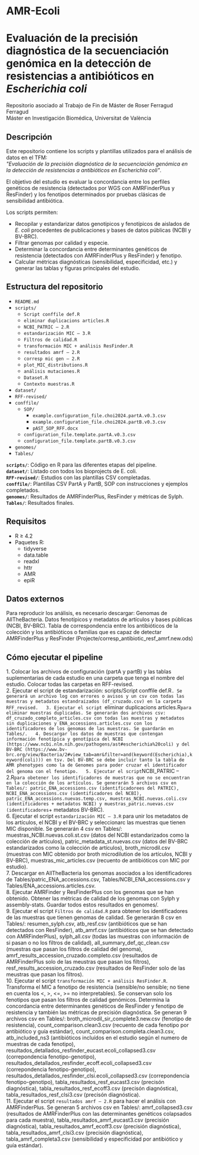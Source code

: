 # AMR-Ecoli

# Evaluación de la precisión diagnóstica de la secuenciación genómica en la detección de resistencias a antibióticos en *Escherichia coli*

Repositorio asociado al Trabajo de Fin de Máster de Roser Ferragud Ferragud  
Máster en Investigación Biomédica, Universitat de València

## Descripción

Este repositorio contiene los scripts y plantillas utilizados para el análisis de datos en el TFM:  
*"Evaluación de la precisión diagnóstica de la secuenciación genómica en la detección de resistencias a antibióticos en Escherichia coli"*.  

El objetivo del estudio es evaluar la concordancia entre los perfiles genéticos de resistencia (detectados por WGS con AMRFinderPlus y ResFinder) y los fenotipos determinados por pruebas clásicas de sensibilidad antibiótica.  

Los scripts permiten:
- Recopilar y estandarizar datos genotípicos y fenotípicos de aislados de *E. coli* procedentes de publicaciones y bases de datos públicas (NCBI y BV-BRC).
- Filtrar genomas por calidad y especie.
- Determinar la concordancia entre determinantes genéticos de resistencia (detectados con AMRFinderPlus y ResFinder) y fenotipo.
- Calcular métricas diagnósticas (sensibilidad, especificidad, etc.) y generar las tablas y figuras principales del estudio.

## Estructura del repositorio

- `README.md`
- `scripts/`
  - `Script conffile def.R`
  - `eliminar duplicacions articles.R`
  - `NCBI_PATRIC – 2.R`
  - `estandarización MIC – 3.R`
  - `Filtros de calidad.R`
  - `transformación MIC + análisis ResFinder.R`
  - `resultados amrf – 2.R`
  - `corresp mic gen – 2.R`
  - `plot_MIC_distributions.R`
  - `análisis mutaciones.R`
  - `Dataset.R`
  - `Contexto muestras.R`
- `dataset/`
- `RFF-revised/`
- `conffile/`
  - `SOP/`
    - `example.configuration_file.choi2024.partA.v0.3.csv`
    - `example.configuration_file.choi2024.partB.v0.3.csv`
    - `pAST_SOP_RFF.docx`
  - `configuration_file.template.partA.v0.3.csv`
  - `configuration_file.template.partB.v0.3.csv`
- `genomes/`
- `Tables/`

**`scripts/`**: Código en R para las diferentes etapas del pipeline.  
**`dataset/`**: Listado con todos los bioprojects de E. coli.  
**`RFF-revised/`**: Estudios con las plantillas CSV completadas.  
**`conffile/`**: Plantillas CSV PartA y PartB, SOP con instrucciones y ejemplos completados.  
**`genomes/`**: Resultados de AMRFinderPlus, ResFinder y métricas de Sylph.  
**`Tables/`**: Resultados finales.

## Requisitos
- R ≥ 4.2
- Paquetes R:
  - tidyverse
  - data.table
  - readxl
  - httr
  - AMR
  - epiR

## Datos externos
Para reproducir los análisis, es necesario descargar:
Genomas de AllTheBacteria.
Datos fenotípicos y metadatos de artículos y bases públicas (NCBI, BV-BRC).
Tabla de correspondencia entre los antibióticos de la colección y los antibióticos o familias que es capaz de detectar AMRFinderPlus y ResFinder (Projecte/corresp_antibiotic_resf_amrf.new.ods) 

## Cómo ejecutar el pipeline
1️. Colocar los archivos de configuración (partA y partB) y las tablas suplementarias de cada estudio en una carpeta que tenga el nombre del estudio. Colocar todas las carpetas en RFF-revised.  
2️. Ejecutar el script de estandarización: scripts/Script conffile def.R`. Se generará un archivo log con errores o avisos y un csv con todas las muestras y metadatos estandraizados (df_cruzado.csv) en la carpeta RFF_revised.  
3. Ejecutar el script `eliminar duplicacions articles.R` para eliminar muestras duplicadas. Se generarán dos archivos csv: df_cruzado_completo_articles.csv con todas las muestras y metadatos sin duplicaciones y ENA_accessions.articles.csv con los identificadores de los genomas de las muestras. Se guardarán en Tables/.  
4. Descargar los datos de muestras que contengan información fenotípica y genotípica del NCBI (https://www.ncbi.nlm.nih.gov/pathogens/ast#escherichia%20coli) y del BV-BRC (https://www.bv-brc.org/view/Bacteria/2#view_tab=amr&filter=and(keyword(Escherichia),keyword(coli))) en tsv. Del BV-BRC se debe incluir tanto la tabla de AMR phenotypes como la de Genomes para poder cruzar el identificador del genoma con el fenotipo.  
5. Ejecutar el script `NCBI_PATRIC – 2.R` para obetener los identificadores de muestras que no se encuentran en la colección de los artículos. Se generarán 5 archivos csv en Tables/: patric_ENA_accessions.csv (identificadorees del PATRIC), NCBI_ENA_accessions.csv (identificadores del NCBI), patric_ENA_accessions.nuevas.temp.csv, muestras_NCBI.nuevas.coli.csv (identificadores + metadatos NCBI) y muestras_patric.nuevas.csv (identificadores `+ metadatos BV-BRC).  
6. Ejecutar el script `estandarización MIC – 3.R` para unir los metadatos de los artículos, el NCBI y el BV-BRC y seleccionarc las muestras que tienen MIC disponible. Se generarán 4 csv en Tables/: muestras_NCBI.nuevas.coli.st.csv (datos del NCBI estandarizados como la colección de artículos), patric_metadata_st.nuevas.csv (datos del BV-BRC estandarizados como la colección de artículos), broth_microdil.csv (muestras con MIC obtenido por broth microdilution de los artículos, NCBI y BV-BRC), muestras_mic_articles.csv (recuento de antibióticos con MIC por estudio).  
7. Descargar en AllTheBacteria los genomas asociados a los identificadores de Tables/patric_ENA_accessions.csv, Tables/NCBI_ENA_accessions.csv y Tables/ENA_accessions.articles.csv.  
8. Ejecutar AMRFinder y ResFinderPlus con los genomas que se han obtenido. Obtener las métricas de calidad de los genomas con Sylph y assembly-stats. Guardar todos estos resultados en genomes/.  
9. Ejecutar el script `Filtros de calidad.R` para obtener los identificadores de las muestras que tienen genomas de calidad. Se generarán 8 csv en Tables/: resumen_sylph.csv, atb_resf.csv (antibióticos que se han detectados con ResFinder), atb_amrf.csv (antibióticos que se han detectado con AMRFinderPlus), sylph_all.csv (todas las muestras con información de si pasan o no los filtros de calidad), all_summary_def_qc_clean.csv (muestras que pasan los filtros de calidad del genoma), amrf_results_accession_cruzado.completo.csv (resultados de AMRFinderPlus solo de las meustras que pasan los filtros), resf_results_accession_cruzado.csv  (resultados de ResFinder solo de las meustras que pasan los filtros).  
10. Ejecutar el script `transformación MIC + análisis ResFinder.R`.  Transforma el MIC a fenotipo de resistencia (sensible/no sensible; no tiene en cuenta los <, >, <=, >= no interpretables). Se conservan solo los fenotipos que pasan los filtros de calidad genómicos. Determina la concordancia entre determinantes genéticos de ResFinder y fenotipo de resistencia y también las métricas de precisión diagnóstica. Se generan 9 archivos csv en Tables/: broth_microdil_sir_complete3.new.csv (fenotipo de resistencia), count_comparison.clean3.csv (recuento de cada fenotipo por antibiótico y guía estándar), count_comparison.completa.clean3.csv, atb_included_ns3 (antibióticos incluídos en el estudio según el numero de muestras de cada fenotipo), resultados_detallados_resfinder_eucast.ecoli_collapsed3.csv (correpondencia fenotipo-genotipo), resultados_detallados_resfinder_ecoff.ecoli_collapsed3.csv (correpondencia fenotipo-genotipo), resultados_detallados_resfinder_clsi.ecoli_collapsed3.csv (correpondencia fenotipo-genotipo), tabla_resultados_resf_eucast3.csv (precisón diagnóstica), tabla_resultados_resf_ecoff3.csv (precisón diagnóstica), tabla_resultados_resf_clsi3.csv (precisón diagnóstica).  
11. Ejecutar el script `resultados amrf – 2.R` para hacer el análisis con AMRFinderPlus. Se generan 5 archivos csv en Tables/: amrf_collapsed3.csv (resultados de AMRFinderPlus con las determinantes genéticos colapsados para cada muestra), tabla_resultados_amrf_eucast3.csv (precisión diagnóstica), tabla_resultados_amrf_ecoff3.csv (precisión diagnóstica), tabla_resultados_amrf_clsi3.csv (precisión diagnóstica), tabla_amrf_completa3.csv (sensibilidad y especificidad por antibiótico y guía estándar). 



  



